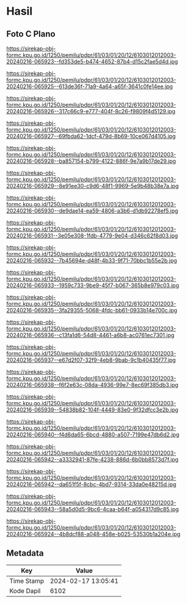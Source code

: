 # Hasil

## Foto C Plano

https://sirekap-obj-formc.kpu.go.id/1250/pemilu/pdpr/61/03/01/20/12/6103012012003-20240216-065923--fd353de5-b474-4652-87b4-d15c2fae5d4d.jpg

https://sirekap-obj-formc.kpu.go.id/1250/pemilu/pdpr/61/03/01/20/12/6103012012003-20240216-065925--613de36f-71a9-4a64-a65f-3641c0fe14ee.jpg

https://sirekap-obj-formc.kpu.go.id/1250/pemilu/pdpr/61/03/01/20/12/6103012012003-20240216-065926--317c66c9-e777-404f-8c26-f9809f4d5129.jpg

https://sirekap-obj-formc.kpu.go.id/1250/pemilu/pdpr/61/03/01/20/12/6103012012003-20240216-065927--69fbda62-1dcf-479d-8b69-10ce067d4105.jpg

https://sirekap-obj-formc.kpu.go.id/1250/pemilu/pdpr/61/03/01/20/12/6103012012003-20240216-065928--ba857154-b799-4122-886f-9e7a9b17de29.jpg

https://sirekap-obj-formc.kpu.go.id/1250/pemilu/pdpr/61/03/01/20/12/6103012012003-20240216-065929--8e91ee30-c9d6-48f1-9969-5e9b48b38e7a.jpg

https://sirekap-obj-formc.kpu.go.id/1250/pemilu/pdpr/61/03/01/20/12/6103012012003-20240216-065930--de9dae14-ea59-4806-a3b6-d1db92278ef5.jpg

https://sirekap-obj-formc.kpu.go.id/1250/pemilu/pdpr/61/03/01/20/12/6103012012003-20240216-065931--3e05e308-1fdb-4779-9e04-d346c62f8d03.jpg

https://sirekap-obj-formc.kpu.go.id/1250/pemilu/pdpr/61/03/01/20/12/6103012012003-20240216-065932--7b45694e-d48f-4b33-9f71-70bbc1b55e2b.jpg

https://sirekap-obj-formc.kpu.go.id/1250/pemilu/pdpr/61/03/01/20/12/6103012012003-20240216-065933--1959c733-9be9-45f7-b067-365b8e979c03.jpg

https://sirekap-obj-formc.kpu.go.id/1250/pemilu/pdpr/61/03/01/20/12/6103012012003-20240216-065935--3fa29355-5068-4fdc-bb61-0933b14e700c.jpg

https://sirekap-obj-formc.kpu.go.id/1250/pemilu/pdpr/61/03/01/20/12/6103012012003-20240216-065936--c13fa1d6-54d8-4461-a6b8-ac0761ec7301.jpg

https://sirekap-obj-formc.kpu.go.id/1250/pemilu/pdpr/61/03/01/20/12/6103012012003-20240216-065937--e67d2f07-32f9-4eb8-9bab-9c1b40435f77.jpg

https://sirekap-obj-formc.kpu.go.id/1250/pemilu/pdpr/61/03/01/20/12/6103012012003-20240216-065938--f6f2e63c-08da-4936-99e7-8ec69f385db3.jpg

https://sirekap-obj-formc.kpu.go.id/1250/pemilu/pdpr/61/03/01/20/12/6103012012003-20240216-065939--54838b82-104f-4449-83e0-9f32dfcc3e2b.jpg

https://sirekap-obj-formc.kpu.go.id/1250/pemilu/pdpr/61/03/01/20/12/6103012012003-20240216-065940--f4d6da65-6bcd-4880-a507-7199e47db6d2.jpg

https://sirekap-obj-formc.kpu.go.id/1250/pemilu/pdpr/61/03/01/20/12/6103012012003-20240216-065942--a3332941-87fe-4238-886d-6b0bb8573d7f.jpg

https://sirekap-obj-formc.kpu.go.id/1250/pemilu/pdpr/61/03/01/20/12/6103012012003-20240216-065942--da651f5f-8cbc-4bd7-9314-33da0e48215d.jpg

https://sirekap-obj-formc.kpu.go.id/1250/pemilu/pdpr/61/03/01/20/12/6103012012003-20240216-065943--58a5d0d5-9bc6-4caa-b64f-a054317d9c85.jpg

https://sirekap-obj-formc.kpu.go.id/1250/pemilu/pdpr/61/03/01/20/12/6103012012003-20240216-065924--4b8dcf88-a048-458e-b025-53530b1a204e.jpg


## Metadata

| Key        | Value               |
| ---------- | ------------------- |
| Time Stamp | 2024-02-17 13:05:41 |
| Kode Dapil | 6102                |




